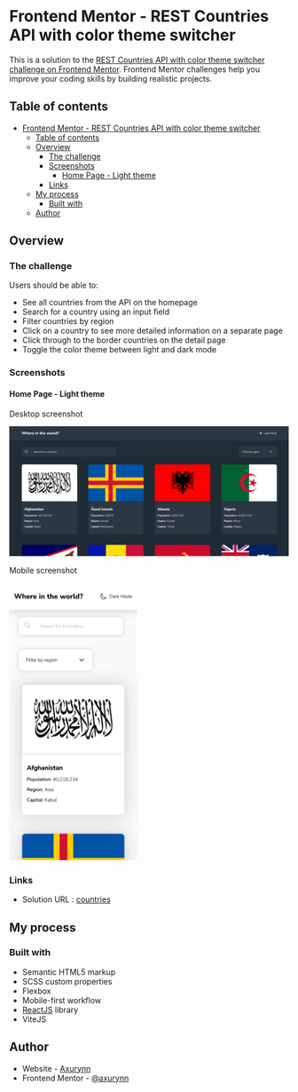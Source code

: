 # Frontend Mentor - REST Countries API with color theme switcher

This is a solution to the [REST Countries API with color theme switcher challenge on Frontend Mentor](https://www.frontendmentor.io/challenges/rest-countries-api-with-color-theme-switcher-5cacc469fec04111f7b848ca). Frontend Mentor challenges help you improve your coding skills by building realistic projects.

## Table of contents

- [Frontend Mentor - REST Countries API with color theme switcher](#frontend-mentor---rest-countries-api-with-color-theme-switcher)
  - [Table of contents](#table-of-contents)
  - [Overview](#overview)
    - [The challenge](#the-challenge)
    - [Screenshots](#screenshots)
      - [Home Page - Light theme](#home-page---light-theme)
    - [Links](#links)
  - [My process](#my-process)
    - [Built with](#built-with)
  - [Author](#author)

## Overview

### The challenge

Users should be able to:

- See all countries from the API on the homepage
- Search for a country using an input field
- Filter countries by region
- Click on a country to see more detailed information on a separate page
- Click through to the border countries on the detail page
- Toggle the color theme between light and dark mode

### Screenshots

#### Home Page - Light theme

Desktop screenshot

![desktop-screenshot](./src/assets/screenshots/countries-desktop.png)

Mobile screenshot

<img src='./src/assets/screenshots/mobile-countries.png' alt="mobile-screenshot" style='height: 500px'>

### Links

- Solution URL : [countries](https://baptajck.github.io/countries/)

## My process

### Built with

- Semantic HTML5 markup
- SCSS custom properties
- Flexbox
- Mobile-first workflow
- [ReactJS](https://reactjs.org/) library
- ViteJS

## Author

- Website - [Axurynn](https://baptjack.fr)
- Frontend Mentor - [@axurynn](https://www.frontendmentor.io/profile/Baptajck)

